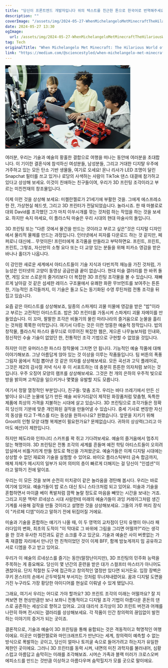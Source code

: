 ```yaml
---
title: "당신이 프론트엔드 개발자입니다 위의 텍스트를 친근한 톤으로 한국어로 번역해주세요 마인크래프트와 만나는 미켈란젤로 유쾌한 3D 프린트 조각 세계"
description: ""
coverImage: "/assets/img/2024-05-27-WhenMichelangeloMetMinecraftTheHilariousWorldof3DPrintedSculpture_0.png"
date: 2024-05-27 13:30
ogImage: 
  url: /assets/img/2024-05-27-WhenMichelangeloMetMinecraftTheHilariousWorldof3DPrintedSculpture_0.png
tag: Tech
originalTitle: "When Michelangelo Met Minecraft: The Hilarious World of 3D Printed Sculpture"
link: "https://medium.com/@sciencestyled/when-michelangelo-met-minecraft-the-hilarious-world-of-3d-printed-sculpture-ea7fd90d2613"
---
```



![image](/assets/img/2024-05-27-WhenMichelangeloMetMinecraftTheHilariousWorldof3DPrintedSculpture_0.png)

여러분, 우리는 기술과 예술의 황홀한 결합으로 여행을 떠나는 동안에 여러분을 초대합니다. 이 기이한 결혼식에 참석하신 여성분들, 남성분들, 그리고 거대한 디지턀 우주에 거주하고 있는 모든 탄소 기반 생물들, 여기로 오세요! 몬나 리사가 LED 조명이 달린 Snapchat 필터를 쓰고 있거나 로당의 사색하는 사람이 TikTok 댄스 대결에 참가하고 있다고 상상해 보세요. 이것이 친애하는 친구들이여, 우리가 3D 프린팅 조각이라고 부르는 미친천재의 창조물입니다.

이제 이런 것을 상상해 보세요: 미켈란젤로가 21세기에 부활한 것을. 그에게 에스프레소 한 잔, 가상현실 헤드셋, 그리고 3D 프린터가 전달되었습니다. 놀라시죠. 한 때 마블로로 대외 David를 조각했던 그가 마치 이쑤시개를 깎는 것처럼 하는 작업을 하는 것을 보세요. 하지만 속지 마세요, 이 플라스틱 마술은 우리 시대의 현대 마술사의 돌입니다.

3D 프린팅 또는 "다른 것에서 물건을 만드는 것이라고 부르고 싶은"것은 디지털 디자인에서 물리적 물체를 만드는 과정입니다. 인터넷에서 피자를 다운로드 하는 것 같지만, 페퍼로니 대신에... 무엇이든! 프린터에게 조각품을 만들라고 부탁하면요. 프린트, 프린트, 프린트, 그렇죠, 자신만의 소형 요다 또는 더 교양 있는 분들을 위해 피카소 영감을 받은 바나나 홀더가 나옵니다.

<div class="content-ad"></div>

이 강인한 새로운 세계에서 아티스트들이 기술 지식과 다빈치적 재능을 가진 것처럼, 가능성은 인터넷의 고양이 동영상 공급만큼 끝이 없습니다. 현대 미술 갤러리를 한 바퀴 돌면, 게임 오브 스로운의 줄거리보다 더 복잡한 3D 프린팅 조각물을 볼 수 있습니다. 재빠르게 날아갈 것 같은 섬세한 레이스 구조물에서 유쾌한 화환 무브먼트를 보여주는 튼튼한, 기능적인 조각들까지, 이 기술은 돌고 도는 동기화된 수영 루틴처럼 전통 조각을 뒤집고 있습니다.

요즘 같은 아티스트를 상상해보죠, 일종의 스파게티 괴물 미물에 영감을 받은 "밥"이라고 부르는 고전적인 아티스트죠. 밥은 3D 프린터를 가동시켜 스파게티 괴물 자메이를 만들었습니다. 이 꼬마, 팔팔한 조각은 비둘기의 물린 마리나라의 즐거움으로 눈물을 흘리는 것처럼 쭉쭉한 미학입니다. 여기서 다루는 것은 이런 엉뚱한 예술적 창작입니다. 밥의 창작물, 플라스틱 파스타 줄무늬로 이루어진 복잡한 웹은, 게으른 나무늘보처럼 인내와, 정신적인 수술 기술이 없었던 한, 전통적인 조각 기법으로 구현할 수 없었을 것입니다.

하지만 이런 유머러스한 파스타 창작물에 그치면 안 됩니다. 기능적인 예술 작품에 대해 이야기해보죠. 그냥 아름답게 앉아 있는 것 이상을 이루는 작품들입니다. 팀 버튼의 폭풍 그림자 꿈에서 직접 뽑아낸 것 같은 의자를 상상해보세요. 모든 곡선과 고딕 플레어로, 그것은 제2의 감사절 저녁 식사 후 이 서포트하는 데 충분히 튼튼한 의자처럼 보이는 것입니다. 우주 오징어 모양의 램프를 상상해보세요. 그것은 천 개의 은하의 우주적 빛으로 방을 밝히며 고착감을 일으키거나 몇몇을 유발할 지도 모릅니다.

여기서 정말 열정적인 부분입니다, 친구들: 맞춤 조각. 우리는 바다 쓰레기에서 만든 신발이나 유니콘 눈물에 담가 만든 예술 씨우거리같이 제작된 화장품처럼 맞춤형, 독특한 제품에 최상의 가격을 지불하는 시대에 살고 있습니다. 3D 프린팅으로 조각가들은 정확히 당신의 기분에 맞춘 개인화된 걸작을 만들어낼 수 있습니다. 중세 기사로 변장한 자신의 동상을 타고 T-렉스를 타는 동상을 원하시나요? 원했습니다. 앞문을 지키기 위해 Groot의 인형 모양 대형 복제본이 필요한가요? 문제없습니다. 귀하의 상상력(그리고 아마도 예산)이 제한입니다.

<div class="content-ad"></div>

하지만 페도라와 인피니티 스카프를 꽉 쥐고 기다려보세요. 예술의 즐거움에서 멈추지 않는 혁명이야. 3D 프린팅은 전통 조각의 세계를 흔들며 예전 학팅 아티스트들이 오히려 압실에서 비틀거리게 만들 정도로 혁신을 가져왔군요. 예술가들은 이제 디지털 시대에는 상상할 수 없던 재료와 기술을 실험할 수 있어요. 바이오 플라스틱부터 금속 합금까지, 매체 자체가 메시지의 일부가 되어 의미의 층이 빠르게 더해지는 걸 당신이 "인셉션"이라고 말하기 전에 말이죠.

우리는 이 모든 것을 보며 순전히 미치광이 같은 놀라움을 경탄해 봅시다. 우리는 바로 여기에 있어요. 예술가들이 밥 로스 대신 토니 스타크처럼 되고 있어요. 미술과 기술을 혼합하면서 마이클 베이 폭발처럼 깜짝 놀랄 정도로 마음을 빼앗는 시간을 보내는 거죠. 그리고 지문 맥락! 르네상스 시대 사람한테 미래의 예술가들이 과잉 커레이그처럼 생긴 기계를 사용해 걸작을 만들 것이라고 설명한 것을 상상해보세요. 그들의 가루 머리 장식이 "카르페 디엠"이라고 말하기 전에 뒤집어질 거에요.

미술과 기술을 혼합하는 얘기가 나올 때, 이 두 영역의 교차점이 단지 유행이 아니라 패러다임의 변화, 최초의 도적이 "이 막대로 그 바위에 그림을 그리면 어떨까?"라는 생각을 한 것과 유사한 지진과도 같은 쇼크를 주고 있군요. 기술과 예술은 사이 버릇없는 가족 재결합 자리에서 만나던 먼 친척이었던 것이 이제 BFF, 함께 밤늦게까지 밈 공유하고 서로 디엠을 주고 받고 있어요.

우리가 이 예술의 르네상스를 즐기는 동안(말장난이지만), 3D 프린팅의 민주화 능력을 주목하는 게 중요해요. 당신이 몇 년간의 훈련을 받은 대가 스컬프터 마스터가 아니어도 괜찮아요. 단지 적절한 도구에 접근하고 창의적인 열정만 있다면 되거든요. 입장 장벽은 쿠키 몬스터의 손에서 곤두박질쳐 부서지는 것처럼 무너져내렸어요. 꿈과 디지털 도면을 가진 누구라도 가장 황당한 아이디어를 현실로 이뤄낼 수 있게 됐답니다.

<div class="content-ad"></div>

그래요, 여기서 우리는 어디로 가야 할까요? 3D 프린트 조각의 미래는 어떨까요? 잘 지켜보면 현 현상만큼만 보나 보좌니 전통적이고 디지털 조각 기법이 아름다운 혼돈의 댄스로 공존하는 세상으로 향하고 있어요. 고대 대리석 조각상이 3D 프린트 버전과 어깨를 나란히 하며 전시되는 갤러리를 상상해보세요. 각 작품이 인간 창의력의 끊임없이 발전하는 이야기의 증거가 되는 곳이죠.

결론적으로, 기술과 예술이 3D 프린팅을 통해 융합되는 것은 격동적이고 혁명적인 여행이에요. 이곳은 미켈란젤로와 마인크래프트가 만난다는 세계, 창의력이 예측할 수 없는 방식으로 폭발하는 곳이고, 당신이 얼마나 토끼굴 속으로 들어가려고 하는지가 유일한 제한인 곳이에요. 그러니 3D 프린터를 동력 시켜, 내면의 미친 과학자를 불러내어, 심황스럽고 아름답고 숨막히는 미래를 조각해보죠. 시머슨 가족과 블랙 미러가 크로스오버 에피소드를 만드는 것만큼 이상하고 아름다우며 숨막힐지가 모를 곳으로 말이에요.